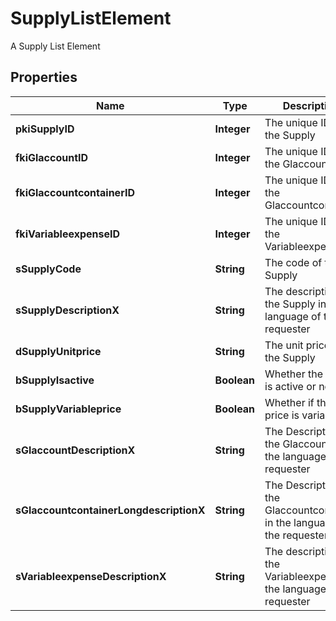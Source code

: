 

# SupplyListElement

A Supply List Element

## Properties

| Name | Type | Description | Notes |
|------------ | ------------- | ------------- | -------------|
|**pkiSupplyID** | **Integer** | The unique ID of the Supply |  |
|**fkiGlaccountID** | **Integer** | The unique ID of the Glaccount |  [optional] |
|**fkiGlaccountcontainerID** | **Integer** | The unique ID of the Glaccountcontainer |  [optional] |
|**fkiVariableexpenseID** | **Integer** | The unique ID of the Variableexpense |  |
|**sSupplyCode** | **String** | The code of the Supply |  |
|**sSupplyDescriptionX** | **String** | The description of the Supply in the language of the requester |  |
|**dSupplyUnitprice** | **String** | The unit price of the Supply |  |
|**bSupplyIsactive** | **Boolean** | Whether the supply is active or not |  |
|**bSupplyVariableprice** | **Boolean** | Whether if the price is variable |  |
|**sGlaccountDescriptionX** | **String** | The Description for the Glaccount in the language of the requester |  [optional] |
|**sGlaccountcontainerLongdescriptionX** | **String** | The Description for the Glaccountcontainer in the language of the requester |  [optional] |
|**sVariableexpenseDescriptionX** | **String** | The description of the Variableexpense in the language of the requester |  [optional] |



